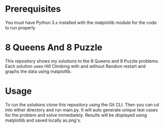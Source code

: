 # Prerequisites
You must have Python 3.x installed with the matplotlib module for the code to run properly
# 8 Queens And 8 Puzzle
This repository shows my solutions to the 8 Queens and 8 Puzzle problems.
Each solution uses Hill Climbing with and without Random restart and graphs the data using matplotlib.
# Usage 
To run the solutions clone this repository using the Git CLI. Then you can cd into either directory and run main.py. It will auto generate unique test cases for the problem and solve immediately. Results will be displayed using matplotlib and saved locally as png's.
